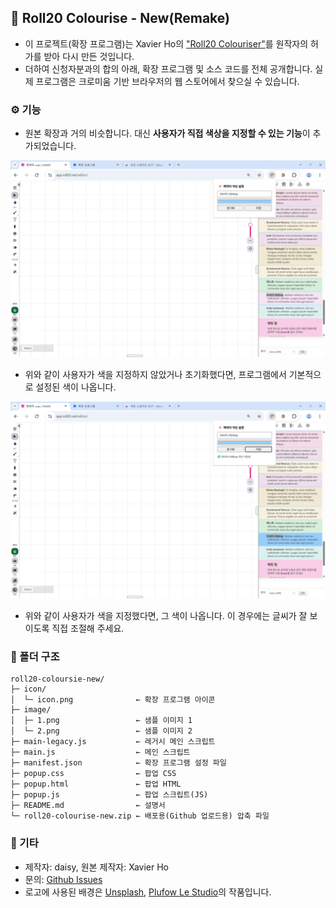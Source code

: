 ## 🎨 Roll20 Colourise - New(Remake)

- 이 프로젝트(확장 프로그램)는 Xavier Ho의 ["Roll20 Colouriser"](https://github.com/Spaxe/roll20-colouriser)를 원작자의 허가를 받아 다시 만든 것입니다.
- 더하여 신청자분과의 합의 아래, 확장 프로그램 및 소스 코드를 전체 공개합니다. 실제 프로그램은 크로미움 기반 브라우저의 웹 스토어에서 찾으실 수 있습니다.

### ⚙️ 기능
- 원본 확장과 거의 비슷합니다. 대신 **사용자가 직접 색상을 지정할 수 있는 기능**이 추가되었습니다.

![Roll20 Colourise 스크린샷 1](./image/1.png)
- 위와 같이 사용자가 색을 지정하지 않았거나 초기화했다면, 프로그램에서 기본적으로 설정된 색이 나옵니다.

![Roll20 Colourise 스크린샷 2](./image/2.png)
- 위와 같이 사용자가 색을 지정했다면, 그 색이 나옵니다. 이 경우에는 글씨가 잘 보이도록 직접 조절해 주세요.

### 📂 폴더 구조
```
roll20-coloursie-new/
├─ icon/
│  └─ icon.png              ← 확장 프로그램 아이콘
├─ image/
│  ├─ 1.png                 ← 샘플 이미지 1
│  └─ 2.png                 ← 샘플 이미지 2
├─ main-legacy.js           ← 레거시 메인 스크립트
├─ main.js                  ← 메인 스크립트
├─ manifest.json            ← 확장 프로그램 설정 파일
├─ popup.css                ← 팝업 CSS
├─ popup.html               ← 팝업 HTML
├─ popup.js                 ← 팝업 스크립트(JS)
├─ README.md                ← 설명서
└─ roll20-colourise-new.zip ← 배포용(Github 업로드용) 압축 파일
```

### 📧 기타
- 제작자: daisy, 원본 제작자: Xavier Ho
- 문의: [Github Issues](https://github.com/daisy-4urdayz/cutie-patootie)
- 로고에 사용된 배경은 <a href="https://unsplash.com/ko/%EC%82%AC%EC%A7%84/%EC%97%AC%EB%9F%AC-%EA%B0%80%EC%A7%80-%EC%83%89%EC%83%81%EC%9D%98-%EB%B0%B0%EA%B2%BD%EC%9D%B4-%ED%9D%90%EB%A6%BF%ED%95%9C-%EC%9D%B4%EB%AF%B8%EC%A7%80-Cxt_W7nqLvM?utm_content=creditCopyText&utm_medium=referral&utm_source=unsplash">Unsplash</a>, <a href="https://unsplash.com/ko/@plufow?utm_content=creditCopyText&utm_medium=referral&utm_source=unsplash">Plufow Le Studio</a>의 작품입니다.
